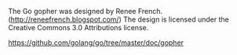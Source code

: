 The Go gopher was designed by Renee French. (http://reneefrench.blogspot.com/)
The design is licensed under the Creative Commons 3.0 Attributions license.

https://github.com/golang/go/tree/master/doc/gopher
